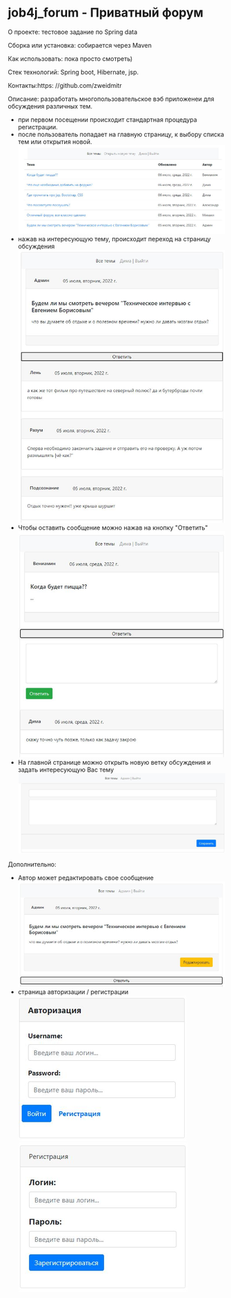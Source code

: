 # job4j_forum -  Приватный форум
О проекте: тестовое задание по Spring data

Сборка или установка:
собирается через Maven

Как использовать: пока просто смотреть)

Стек технологий: Spring boot, Hibernate, jsp.

Контакты:https:
//github.com/zweidmitr

Описание: разработать многопользовательское вэб приложенеи для обсуждения различных тем.
- при первом посещении происходит стандартная процедура регистрации.
- после пользователь попадает  на главную страницу, к выбору списка тем или открытия новой.
![01.PNG](src/main/resources/img/01.JPG)
- нажав на интересующую тему, происходит переход на страницу обсуждения
![02.PNG](src/main/resources/img/02.JPG)
- Чтобы оставить сообщение можно нажав на кнопку "Ответить"
![03.PNG](src/main/resources/img/03.JPG)
- На главной странице можно открыть новую ветку обсуждения и задать интересующую Вас тему
![035.PNG](src/main/resources/img/035.JPG)

Дополнительно:
- Автор может редактировать свое сообщение
![025.PNG](src/main/resources/img/025.JPG)
- страница авторизации / регистрации
![04.PNG](src/main/resources/img/04.JPG)
![05.PNG](src/main/resources/img/05.JPG)